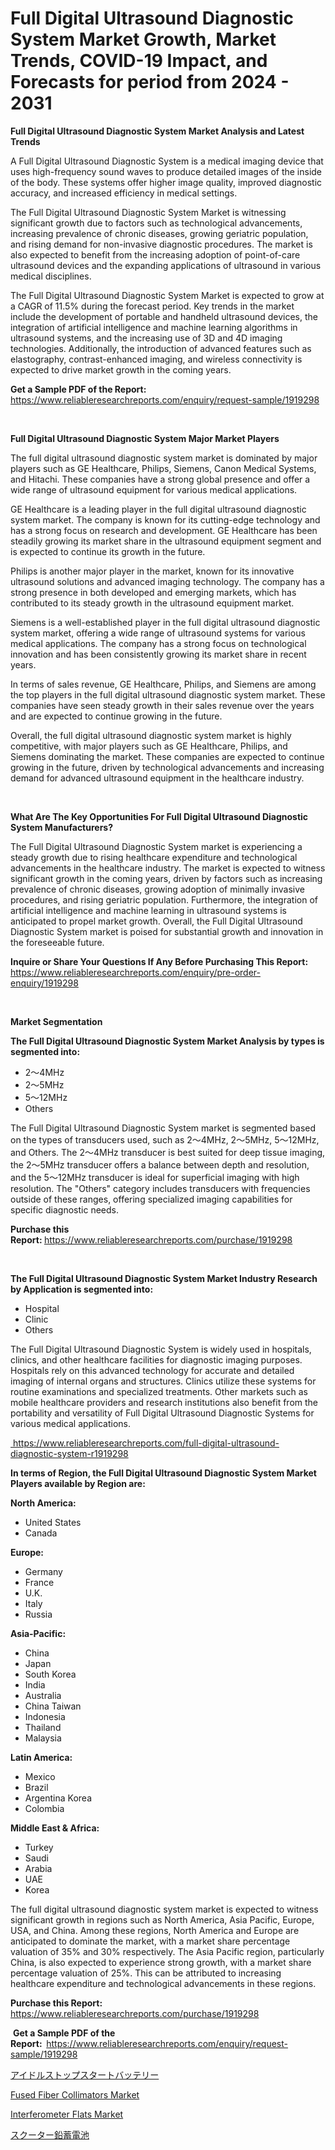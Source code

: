 <p><h1>Full Digital Ultrasound Diagnostic System Market Growth, Market Trends, COVID-19 Impact, and Forecasts for period from 2024 - 2031</h1></p><p><strong>Full Digital Ultrasound Diagnostic System Market Analysis and Latest Trends</strong></p>
<p><p>A Full Digital Ultrasound Diagnostic System is a medical imaging device that uses high-frequency sound waves to produce detailed images of the inside of the body. These systems offer higher image quality, improved diagnostic accuracy, and increased efficiency in medical settings.</p><p>The Full Digital Ultrasound Diagnostic System Market is witnessing significant growth due to factors such as technological advancements, increasing prevalence of chronic diseases, growing geriatric population, and rising demand for non-invasive diagnostic procedures. The market is also expected to benefit from the increasing adoption of point-of-care ultrasound devices and the expanding applications of ultrasound in various medical disciplines.</p><p>The Full Digital Ultrasound Diagnostic System Market is expected to grow at a CAGR of 11.5% during the forecast period. Key trends in the market include the development of portable and handheld ultrasound devices, the integration of artificial intelligence and machine learning algorithms in ultrasound systems, and the increasing use of 3D and 4D imaging technologies. Additionally, the introduction of advanced features such as elastography, contrast-enhanced imaging, and wireless connectivity is expected to drive market growth in the coming years.</p></p>
<p><strong>Get a Sample PDF of the Report:&nbsp;</strong> <a href="https://www.reliableresearchreports.com/enquiry/request-sample/1919298">https://www.reliableresearchreports.com/enquiry/request-sample/1919298</a></p>
<p>&nbsp;</p>
<p><strong>Full Digital Ultrasound Diagnostic System Major Market Players</strong></p>
<p><p>The full digital ultrasound diagnostic system market is dominated by major players such as GE Healthcare, Philips, Siemens, Canon Medical Systems, and Hitachi. These companies have a strong global presence and offer a wide range of ultrasound equipment for various medical applications.</p><p>GE Healthcare is a leading player in the full digital ultrasound diagnostic system market. The company is known for its cutting-edge technology and has a strong focus on research and development. GE Healthcare has been steadily growing its market share in the ultrasound equipment segment and is expected to continue its growth in the future.</p><p>Philips is another major player in the market, known for its innovative ultrasound solutions and advanced imaging technology. The company has a strong presence in both developed and emerging markets, which has contributed to its steady growth in the ultrasound equipment market.</p><p>Siemens is a well-established player in the full digital ultrasound diagnostic system market, offering a wide range of ultrasound systems for various medical applications. The company has a strong focus on technological innovation and has been consistently growing its market share in recent years.</p><p>In terms of sales revenue, GE Healthcare, Philips, and Siemens are among the top players in the full digital ultrasound diagnostic system market. These companies have seen steady growth in their sales revenue over the years and are expected to continue growing in the future.</p><p>Overall, the full digital ultrasound diagnostic system market is highly competitive, with major players such as GE Healthcare, Philips, and Siemens dominating the market. These companies are expected to continue growing in the future, driven by technological advancements and increasing demand for advanced ultrasound equipment in the healthcare industry.</p></p>
<p>&nbsp;</p>
<p><strong>What Are The Key Opportunities For Full Digital Ultrasound Diagnostic System Manufacturers?</strong></p>
<p><p>The Full Digital Ultrasound Diagnostic System market is experiencing a steady growth due to rising healthcare expenditure and technological advancements in the healthcare industry. The market is expected to witness significant growth in the coming years, driven by factors such as increasing prevalence of chronic diseases, growing adoption of minimally invasive procedures, and rising geriatric population. Furthermore, the integration of artificial intelligence and machine learning in ultrasound systems is anticipated to propel market growth. Overall, the Full Digital Ultrasound Diagnostic System market is poised for substantial growth and innovation in the foreseeable future.</p></p>
<p><strong>Inquire or Share Your Questions If Any Before Purchasing This Report:</strong> <a href="https://www.reliableresearchreports.com/enquiry/pre-order-enquiry/1919298">https://www.reliableresearchreports.com/enquiry/pre-order-enquiry/1919298</a></p>
<p>&nbsp;</p>
<p><strong>Market Segmentation</strong></p>
<p><strong>The Full Digital Ultrasound Diagnostic System Market Analysis by types is segmented into:</strong></p>
<p><ul><li>2～4MHz</li><li>2～5MHz</li><li>5～12MHz</li><li>Others</li></ul></p>
<p><p>The Full Digital Ultrasound Diagnostic System market is segmented based on the types of transducers used, such as 2～4MHz, 2～5MHz, 5～12MHz, and Others. The 2～4MHz transducer is best suited for deep tissue imaging, the 2～5MHz transducer offers a balance between depth and resolution, and the 5～12MHz transducer is ideal for superficial imaging with high resolution. The "Others" category includes transducers with frequencies outside of these ranges, offering specialized imaging capabilities for specific diagnostic needs.</p></p>
<p><strong>Purchase this Report:&nbsp;</strong><a href="https://www.reliableresearchreports.com/purchase/1919298">https://www.reliableresearchreports.com/purchase/1919298</a></p>
<p>&nbsp;</p>
<p><strong>The Full Digital Ultrasound Diagnostic System Market Industry Research by Application is segmented into:</strong></p>
<p><ul><li>Hospital</li><li>Clinic</li><li>Others</li></ul></p>
<p><p>The Full Digital Ultrasound Diagnostic System is widely used in hospitals, clinics, and other healthcare facilities for diagnostic imaging purposes. Hospitals rely on this advanced technology for accurate and detailed imaging of internal organs and structures. Clinics utilize these systems for routine examinations and specialized treatments. Other markets such as mobile healthcare providers and research institutions also benefit from the portability and versatility of Full Digital Ultrasound Diagnostic Systems for various medical applications.</p></p>
<p><a href="https://www.reliableresearchreports.com/full-digital-ultrasound-diagnostic-system-r1919298">&nbsp;https://www.reliableresearchreports.com/full-digital-ultrasound-diagnostic-system-r1919298</a></p>
<p><strong>In terms of Region, the Full Digital Ultrasound Diagnostic System Market Players available by Region are:</strong></p>
<p>
    <p> <strong> North America: </strong>
        <ul>
            <li>United States</li>
            <li>Canada</li>
        </ul>
        </p> 
    <p> <strong> Europe: </strong>
        <ul>
            <li>Germany</li>
            <li>France</li>
            <li>U.K.</li>
            <li>Italy</li>
            <li>Russia</li>
        </ul>
        </p> 
    <p> <strong> Asia-Pacific: </strong>
        <ul>
            <li>China</li>
            <li>Japan</li>
            <li>South Korea</li>
            <li>India</li>
            <li>Australia</li>
            <li>China Taiwan</li>
            <li>Indonesia</li>
            <li>Thailand</li>
            <li>Malaysia</li>
        </ul>
        </p> 
    <p> <strong> Latin America: </strong>
        <ul>
            <li>Mexico</li>
            <li>Brazil</li>
            <li>Argentina Korea</li>
            <li>Colombia</li>
        </ul>
        </p> 
    <p> <strong> Middle East & Africa: </strong>
        <ul>
            <li>Turkey</li>
            <li>Saudi</li>
            <li>Arabia</li>
            <li>UAE</li>
            <li>Korea</li>
        </ul>
    </p>
    </p>
<p><p>The full digital ultrasound diagnostic system market is expected to witness significant growth in regions such as North America, Asia Pacific, Europe, USA, and China. Among these regions, North America and Europe are anticipated to dominate the market, with a market share percentage valuation of 35% and 30% respectively. The Asia Pacific region, particularly China, is also expected to experience strong growth, with a market share percentage valuation of 25%. This can be attributed to increasing healthcare expenditure and technological advancements in these regions.</p></p>
<p><strong>Purchase this Report: </strong><a href="https://www.reliableresearchreports.com/purchase/1919298">https://www.reliableresearchreports.com/purchase/1919298</a></p>
<p>&nbsp;<strong>Get a Sample PDF of the Report:&nbsp;&nbsp;</strong><a href="https://www.reliableresearchreports.com/enquiry/request-sample/1919298">https://www.reliableresearchreports.com/enquiry/request-sample/1919298</a></p>
<p><strong></strong></p>
<p><p><a href="https://github.com/avwofrml53535/Market-Research-Report-List-2/blob/main/4772481170250.md">アイドルストップスタートバッテリー</a></p><p><a href="https://github.com/pennyaldbrittonh658/Market-Research-Report-List-1/blob/main/fused-fiber-collimators-market.md">Fused Fiber Collimators Market</a></p><p><a href="https://github.com/gcimaudf65/Market-Research-Report-List-1/blob/main/interferometer-flats-market.md">Interferometer Flats Market</a></p><p><a href="https://github.com/vtbvgl20191192/Market-Research-Report-List-2/blob/main/3770203170251.md">スクーター鉛蓄電池</a></p></p>
